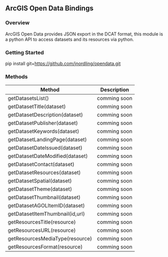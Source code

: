 ## ArcGIS Open Data Bindings

### Overview
ArcGIS Open Data provides JSON export in the DCAT format, this module is a python API to access datasets and its resources via python.

### Getting Started
pip install git+https://github.com/jnordling/opendata.git

### Methods

Method | Description
------------ | -------------
getDatasetsList() | comming soon 
getDatasetTitle(dataset)| comming soon
getDatasetDescription(dataset)| comming soon
getDatasetPublisher(dataset)| comming soon
getDatasetKeywords(dataset)| comming soon
getDatasetLandingPage(dataset)| comming soon
getDatasetDateIssued(dataset)| comming soon
getDatasetDateModified(dataset)| comming soon
getDatasetContact(dataset)| comming soon
getDatasetResources(dataset)| comming soon
getDatasetSpatial(dataset)| comming soon
getDatasetTheme(dataset)| comming soon
getDatasetThumbnail(dataset)| comming soon
getDatasetAGOLItemID(dataset)| comming soon
getDatasetItemThumbnail(id,url)| comming soon
getResourcesTitle(resource)| comming soon
getResourcesURL(resource)| comming soon
getResourcesMediaType(resource)| comming soon
getResourcesFormat(resource)| comming soon
 